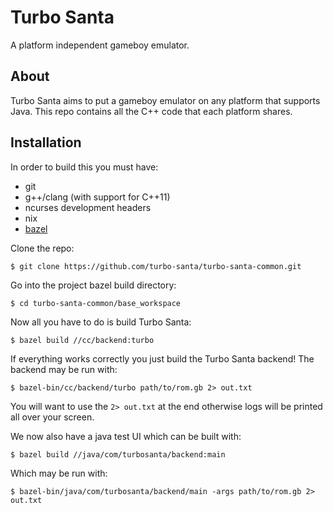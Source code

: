 Turbo Santa
===========
A platform independent gameboy emulator.

About
-----
Turbo Santa aims to put a gameboy emulator on any platform that supports Java.
This repo contains all the C++ code that each platform shares.

Installation
------------
In order to build this you must have:
  - git
  - g++/clang (with support for C++11)
  - ncurses development headers
  - nix
  - [bazel](https://github.com/google/bazel)

Clone the repo:

    $ git clone https://github.com/turbo-santa/turbo-santa-common.git

Go into the project bazel build directory:

    $ cd turbo-santa-common/base_workspace

Now all you have to do is build Turbo Santa:

    $ bazel build //cc/backend:turbo

If everything works correctly you just build the Turbo Santa backend! The
backend may be run with:

    $ bazel-bin/cc/backend/turbo path/to/rom.gb 2> out.txt

You will want to use the `2> out.txt` at the end otherwise logs will be printed
all over your screen.

We now also have a java test UI which can be built with:

    $ bazel build //java/com/turbosanta/backend:main

Which may be run with:

    $ bazel-bin/java/com/turbosanta/backend/main -args path/to/rom.gb 2> out.txt
